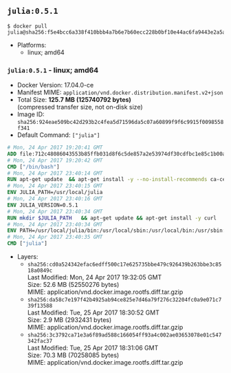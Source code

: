 ## `julia:0.5.1`

```console
$ docker pull julia@sha256:f5e4bcc6a338f410bbb4a7b6e7b60ecc228b0bf10e44ac6fa9443e2a5af190e5
```

-	Platforms:
	-	linux; amd64

### `julia:0.5.1` - linux; amd64

-	Docker Version: 17.04.0-ce
-	Manifest MIME: `application/vnd.docker.distribution.manifest.v2+json`
-	Total Size: **125.7 MB (125740792 bytes)**  
	(compressed transfer size, not on-disk size)
-	Image ID: `sha256:924eae509bc42d293b2c4fea5d71596da5c07a60899f9f6c9915f0098558f341`
-	Default Command: `["julia"]`

```dockerfile
# Mon, 24 Apr 2017 19:20:41 GMT
ADD file:712c48086043553b85ffb031d8f6c5de857a2e53974df30cdfbc1e85c1b00a25 in / 
# Mon, 24 Apr 2017 19:20:42 GMT
CMD ["/bin/bash"]
# Mon, 24 Apr 2017 23:40:14 GMT
RUN apt-get update 	&& apt-get install -y --no-install-recommends ca-certificates 	&& rm -rf /var/lib/apt/lists/*
# Mon, 24 Apr 2017 23:40:15 GMT
ENV JULIA_PATH=/usr/local/julia
# Mon, 24 Apr 2017 23:40:16 GMT
ENV JULIA_VERSION=0.5.1
# Mon, 24 Apr 2017 23:40:34 GMT
RUN mkdir $JULIA_PATH 	&& apt-get update && apt-get install -y curl 	&& curl -sSL "https://julialang.s3.amazonaws.com/bin/linux/x64/${JULIA_VERSION%[.-]*}/julia-${JULIA_VERSION}-linux-x86_64.tar.gz" -o julia.tar.gz 	&& curl -sSL "https://julialang.s3.amazonaws.com/bin/linux/x64/${JULIA_VERSION%[.-]*}/julia-${JULIA_VERSION}-linux-x86_64.tar.gz.asc" -o julia.tar.gz.asc 	&& export GNUPGHOME="$(mktemp -d)" 	&& gpg --keyserver ha.pool.sks-keyservers.net --recv-keys 3673DF529D9049477F76B37566E3C7DC03D6E495 	&& gpg --batch --verify julia.tar.gz.asc julia.tar.gz 	&& rm -r "$GNUPGHOME" julia.tar.gz.asc 	&& tar -xzf julia.tar.gz -C $JULIA_PATH --strip-components 1 	&& rm -rf /var/lib/apt/lists/* julia.tar.gz*
# Mon, 24 Apr 2017 23:40:34 GMT
ENV PATH=/usr/local/julia/bin:/usr/local/sbin:/usr/local/bin:/usr/sbin:/usr/bin:/sbin:/bin
# Mon, 24 Apr 2017 23:40:35 GMT
CMD ["julia"]
```

-	Layers:
	-	`sha256:cd0a524342efac6edff500c17e625735bbe479c926439b263bbe3c8518a0849c`  
		Last Modified: Mon, 24 Apr 2017 19:32:05 GMT  
		Size: 52.6 MB (52550276 bytes)  
		MIME: application/vnd.docker.image.rootfs.diff.tar.gzip
	-	`sha256:da58c7e197f42b4925ab94ce825e7d46a79f276c32204fc0a9e071c739f13588`  
		Last Modified: Tue, 25 Apr 2017 18:30:52 GMT  
		Size: 2.9 MB (2932431 bytes)  
		MIME: application/vnd.docker.image.rootfs.diff.tar.gzip
	-	`sha256:3c3792ca71e3a6f89ad588c166054ff93a4c002ae03653078e01c547342fac37`  
		Last Modified: Tue, 25 Apr 2017 18:31:06 GMT  
		Size: 70.3 MB (70258085 bytes)  
		MIME: application/vnd.docker.image.rootfs.diff.tar.gzip
